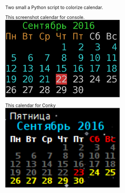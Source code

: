 Two small a Python script to colorize calendar.

This screenshot calendar for console.
<br>
![Console](https://github.com/delvin-fil/python-cal/blob/master/console.png)

This calendar for Conky
<br>
![Conky](https://github.com/delvin-fil/python-cal/blob/master/screen.png)
